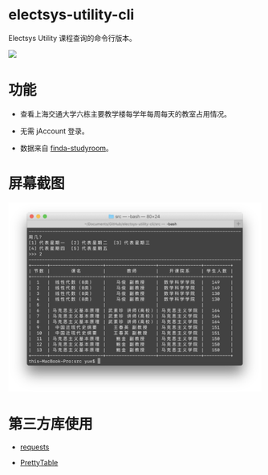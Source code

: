 # electsys-utility-cli

Electsys Utility 课程查询的命令行版本。

![](https://travis-ci.org/yuxiqian/electsys-utility-cli.svg?branch=master)

# 功能

* 查看上海交通大学六栋主要教学楼每学年每周每天的教室占用情况。

* 无需 jAccount 登录。

* 数据来自 [finda-studyroom](https://github.com/yuxiqian/finda-studyroom)。

# 屏幕截图

<div align=center>
    <img src="https://raw.githubusercontent.com/yuxiqian/electsys-utility-cli/master/screenshots/screenshots.png" max-width="90%"/>
</div>

# 第三方库使用

* [requests](https://github.com/requests/requests)

* [PrettyTable](https://github.com/dprince/python-prettytable)

